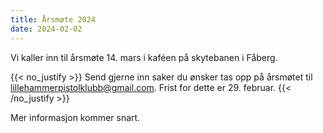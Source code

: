 ```yaml
---
title: Årsmøte 2024
date: 2024-02-02
---
```

Vi kaller inn til årsmøte 14. mars i kaféen på skytebanen i Fåberg.

{{< no_justify >}}
Send gjerne inn saker du ønsker tas opp på årsmøtet til
[lillehammerpistolklubb@gmail.com](mailto:lillehammerpistolklubb@gmail.com). Frist for dette er 29.
februar.
{{< /no_justify >}}

Mer informasjon kommer snart.
